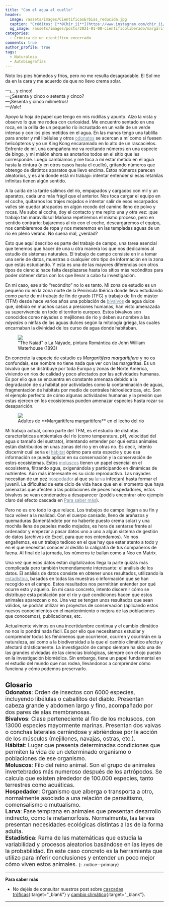 ```yaml
---
title: "Con el agua al cuello"
header:
  image: /assets/images/CientificasErbias_reducida.jpg
  caption: "Créditos: [**@Chir_ii**](https://www.instagram.com/chir_ii/?hl=en)"
  og_image: /assets/images/posts/2021-01-08-cientificoliberado/margaritifera.jpg
categories:
  - Crónica de un científico encerrado
comments: true
author_profile: true
tags:
  - Naturaleza
  - Autobiografías
---
```


Noto los pies húmedos y fríos, pero no me resulta desagradable. El Sol me da en la cara y me acuerdo de que no llevo crema solar.

—¡… y cinco!      
—¿Sesenta y cinco o setenta y cinco?      
—¡Sesenta y cinco milímetros!      
—¡Vale!      

Apoyo la hoja de papel que tengo en mis rodillas y apunto. Alzo la vista y observo lo que me rodea con curiosidad. Me encuentro sentado en una roca, en la orilla de un pequeño río incrustado en un valle de un verde intenso y con los pies metidos en el agua. En las manos tengo una tablilla para anotar y mil libélulas y otros <a style="color:lightslategray" href="https://cientificaserbias.github.io/blog/cr%C3%B3nica%20de%20un%20cient%C3%ADfico%20encerrado/cientificoliberado/index.html#target">odonatos</a> se acercan a mí como si fuesen helicópteros y yo un King Kong encaramado en lo alto de un rascacielos. Enfrente de mí, una compañera me va recitando números en una especie de bingo, y mi misión ahora es anotarlos todos en el sitio que les corresponde. Luego cambiamos y me toca a mí estar metido en el agua hasta la cintura (y en otros casos hasta el cuello), gritando números que obtengo de distintos aparatos que llevo encima. Estos números parecen aleatorios, y es ahí donde está mi trabajo: intentar entender si esas retahílas infinitas tienen algún sentido.

A la caída de la tarde salimos del río, empapados y cargados con mil y un aparatos, cada uno más frágil que el anterior. Nos toca cargar el equipo en el coche, quitarnos los trajes mojados e intentar salir de esos escarpados valles sin quedar atrapados en algún recodo del camino lleno de polvo y rocas. Me subo al coche, doy el contacto y me repito una y otra vez: ¡que trabajo tan maravilloso! Mañana repetiremos el mismo proceso, pero en sentido contrario: bajaremos al río con el coche, descargaremos el equipo, nos cambiaremos de ropa y nos meteremos en las templadas aguas de un río en pleno verano. No suena mal, ¿verdad?

Esto que aquí describo es parte del trabajo de campo, una tarea esencial que tenemos que hacer de una u otra manera los que nos dedicamos al estudio de sistemas naturales. El trabajo de campo consiste en ir a tomar una serie de datos, muestras o cualquier otro tipo de información en la zona que estás estudiando. Y esta es una de las mayores diferencias con otros tipos de ciencia: hace falta desplazarse hasta los sitios más recónditos para poder obtener datos con los que llevar a cabo tu investigación.

En mi caso, ese sitio “recóndito” no lo es tanto. Mi zona de estudio es un pequeño río en la zona norte de la Península Ibérica donde llevo estudiando como parte de mi trabajo de fin de grado (TFG) y trabajo de fin de máster (TFM) desde hace varios años una población de <a style="color:lightslategray" href="https://cientificaserbias.github.io/blog/cr%C3%B3nica%20de%20un%20cient%C3%ADfico%20encerrado/cientificoliberado/index.html#target">bivalvos</a> de agua dulce que, debido en muchos casos a presiones humanas, han visto amenazada su supervivencia en todo el territorio europeo.
Estos bivalvos son conocidos como náyades o mejillones de río y deben su nombre a las *náyades* o ninfas de las aguas dulces según la mitología griega, las cuales encarnaban la divinidad de los curso de agua donde habitaban.

<figure>
	<img src="{{ site.url }}{{ site.baseurl }}/assets/images/posts/2021-01-08-cientificoliberado/cuadro.jpg"/>
	<figcaption>  "The Naiad" o La Náyade, pintura Romántica de John William Waterhouse (1893)
</figcaption>
</figure>

En concreto la especie de estudio es *Margaritifera margaritifera* y no os confundais, ese nombre no tiene nada que ver con las margaritas. Es un bivalvo que se distribuye por toda Europa y zonas de Norte América, viviendo en ríos de calidad y poco afectados por las actividades humanas. Es por ello que se encuentra en constante amenaza debido a la degradación de su hábitat por actividades como la contaminación de aguas, fragmentación de hábitats por medio de centrales hidroeléctricas, etc. Son el ejemplo perfecto de cómo algunas actividades humanas y la presión que estas ejercen en los ecosistemas pueden amenazar especies hasta rozar su desaparición.

<figure>
	<img src="{{ site.url }}{{ site.baseurl }}/assets/images/posts/2021-01-08-cientificoliberado/margaritifera.jpg"/>
	<figcaption>  Adultos de **Margaritifera margaritifera** en el lecho del río
</figcaption>
</figure>

Mi trabajo actual, como parte del TFM, es el estudio de distintas características ambientales del río (como temperatura, pH, velocidad del agua o tamaño del sustrato), intentando entender por qué estos animales están distribuidos en unas zonas del río y en otras no. Es decir, intento discernir cuál sería el <a style="color:lightslategray" href="https://cientificaserbias.github.io/blog/cr%C3%B3nica%20de%20un%20cient%C3%ADfico%20encerrado/cientificoliberado/index.html#target">hábitat</a> óptimo para esta especie y que esa información se pueda aplicar en su conservación y la conservación de estos ecosistemas.
Estos <a style="color:lightslategray" href="https://cientificaserbias.github.io/blog/cr%C3%B3nica%20de%20un%20cient%C3%ADfico%20encerrado/cientificoliberado/index.html#target">moluscos</a> tienen un papel esencial en el ecosistema, filtrando agua, oxigenándola y participando en dinámicas de nutrientes. Aún más interesante es su ciclo reproductivo. Las náyades necesitan de un pez <a style="color:lightslategray" href="https://cientificaserbias.github.io/blog/cr%C3%B3nica%20de%20un%20cient%C3%ADfico%20encerrado/cientificoliberado/index.html#target">hospedador</a> al que su <a style="color:lightslategray" href="https://cientificaserbias.github.io/blog/cr%C3%B3nica%20de%20un%20cient%C3%ADfico%20encerrado/cientificoliberado/index.html#target">larva</a> infectará hasta formar el juvenil. La dificultad de este ciclo de vida hace que en el momento que haya amenazas que afecten a las poblaciones de peces hospedadores, estos bivalvos se vean condenados a desaparecer (podéis encontrar otro ejemplo claro del efecto cascada en <a style="color:lightslategray" href="https://cientificaserbias.github.io/blog/cr%C3%B3nica%20de%20un%20cient%C3%ADfico%20encerrado/cientificoliberado/index.html#target1">Para saber más</a>).

Pero no es oro todo lo que reluce. Los trabajos de campo llegan a su fin y toca volver a la realidad. Con el cuerpo cansado, lleno de arañazos y quemaduras (lamentándote por no haberte puesto crema solar) y una mochila llena de papeles medio mojados, es hora de sentarse frente al ordenador y empezar a pasar datos uno a uno a algún sistema de gestión de datos (archivos de Excel, para que nos entendamos). No nos engañemos, es un trabajo tedioso en el que hay que estar atento a todo y en el que necesitas conocer al dedillo la caligrafía de tus compañeros de faena. Al final de la jornada, los números te bailan como a Neo en Matrix.

Una vez que esos datos están digitalizados llega la parte quizás más complicada pero también tremendamente interesante: el análisis de los datos. El análisis de datos consiste en obtener unos resultados, utilizando la <a style="color:lightslategray" href="https://cientificaserbias.github.io/blog/cr%C3%B3nica%20de%20un%20cient%C3%ADfico%20encerrado/cientificoliberado/index.html#target">estadística</a>, basados en todas las muestras o información que se han recogido en el campo. Estos resultados nos permitirán entender por qué ocurre esto y aquello. En mi caso concreto, intento discernir cómo se distribuye esta población por el río y qué condiciones hacen que estos animales aparezcan o no. Una vez se tengan unos resultados que sean válidos, se podrán utilizar en proyectos de conservación (aplicando estos nuevos conocimientos en el mantenimiento o mejora de las poblaciones que conocemos), publicaciones, etc.

Actualmente vivimos en una incertidumbre continua y el cambio climático no nos lo pondrá nada fácil. Es por ello que necesitamos estudiar y comprender todos los fenómenos que ocurrieron, ocurren y ocurrirán en la naturaleza, así como a la biodiversidad a la que el cambio climático afecta y afectará drásticamente. La investigación de campo siempre ha sido una de las grandes olvidadas de las ciencias biológicas, siempre con el ojo puesto en la investigación biomédica. Sin embargo, tiene un papel fundamental en el estudio del mundo que nos rodea, llevándonos a comprender cómo funciona y cómo podemos preservarlo.
&nbsp;  
&nbsp;

<span style="font-size:1.5em"><a id="target" style= "color:black"><b>Glosario</b></a></span>
&nbsp;   
<span style="font-size:1.25em">
**Odonatos**: Orden de insectos con 6000 especies, incluyendo libélulas o caballitos del diablo. Presentan cabeza grande y abdomen largo y fino, acompañado por dos pares de alas membranosas.         
**Bivalvos**: Clase perteneciente al filo de los moluscos, con 13000 especies mayormente marinas. Presentan dos valvas o conchas laterales cerrándose y abriéndose por la acción de los músculos (mejillones, navajas, ostras, etc.).         
**Hábitat**: Lugar que presenta determinadas condiciones que permiten la vida de un determinado organismo o poblaciones de ese organismo.          
**Moluscos**: Filo del reino animal. Son el grupo de animales invertebrados más numeroso después de los artrópodos. Se calcula que existen alrededor de 100.000 especies, tanto terrestres como acuáticas.      
**Hospedador**: Organismo que alberga o transporta a otro, normalmente asociado a una relación de parasitismo, comensalismo o mutualismo.      
**Larva**: Fase temprana en animales que presentan desarrollo indirecto, como la metamorfosis. Normalmente, las larvas presentan necesidades ecológicas distintas a las de la forma adulta.      
**Estadística**: Rama de las matemáticas que estudia la variabilidad y procesos aleatorios basándose en las leyes de la probabilidad. En este caso concreto es la herramienta que utilizo para inferir conclusiones y entender un poco mejor cómo viven estos animales.
</span>
{: .notice--primary} 

---
**Para saber más**
* No dejéis de consultar nuestros post sobre [cascadas tróficas](https://cientificaserbias.github.io/blog/viaje%20al%20centro%20de%20la%20ciencia/cascadastroficas/){:target="_blank"} y [cambio climático](https://cientificaserbias.github.io/blog/viaje%20al%20centro%20de%20la%20ciencia/cambioclimatico/){:target="_blank"}.   


--- 
